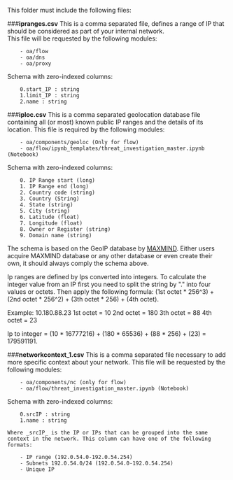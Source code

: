 This folder must include the following files:

###**ipranges.csv**
This is a comma separated file, defines a range of IP that should be considered as part of your internal network.  
This file will be requested by the following modules:

        - oa/flow
        - oa/dns
        - oa/proxy

Schema with zero-indexed columns:

        0.start_IP : string
        1.limit_IP : string
        2.name : string

###**iploc.csv**
This is a comma separated geolocation database file containing all (or most) known public IP ranges and the details of its location.
This file is required by the following modules:

        - oa/components/geoloc (Only for flow)
        - oa/flow/ipynb_templates/threat_investigation_master.ipynb (Notebook)  
   
Schema with zero-indexed columns:

        0. IP Range start (long)
        1. IP Range end (long)
        2. Country code (string)
        3. Country (String)
        4. State (string)
        5. City (string)
        6. Latitude (float)
        7. Longitude (float)
        8. Owner or Register (string)
        9. Domain name (string)        

The schema is based on the GeoIP database by [MAXMIND](https://www.maxmind.com). Either users acquire MAXMIND database or any other database or even create their own, it should always comply the schema above.

Ip ranges are defined by Ips converted into integers. To calculate the integer value from an IP first you need to split the string by "." into four values or octets. Then apply the following formula: (1st octet * 256^3) + (2nd octet * 256^2) + (3th octet * 256) + (4th octet).

Example: 10.180.88.23
1st octet = 10
2nd octet = 180
3th octet = 88
4th octet = 23

Ip to integer = (10 * 16777216) + (180 * 65536) + (88 * 256) + (23) = 179591191.

###**networkcontext_1.csv**
This is a comma separated file necessary to add more specific context about your network.
This file will be requested by the following modules:

        - oa/components/nc (only for flow)
        - oa/flow/threat_investigation_master.ipynb (Notebook)  

Schema with zero-indexed columns:

        0.srcIP : string
        1.name : string

    Where _srcIP_ is the IP or IPs that can be grouped into the same context in the network. This column can have one of the following formats:

        - IP range (192.0.54.0-192.0.54.254)  
        - Subnets 192.0.54.0/24 (192.0.54.0-192.0.54.254)    
        - Unique IP  



